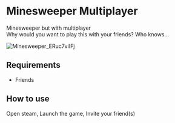 # Minesweeper Multiplayer
Minesweeper but with multiplayer  
Why would you want to play this with your friends? Who knows...

![Minesweeper_ERuc7viIFj](https://github.com/nptnc/Minesweeper-Multiplayer/assets/136411477/b3dcb205-72c9-4d1f-b856-78a39917a363)

## Requirements
* Friends

## How to use
Open steam, Launch the game, Invite your friend(s)
